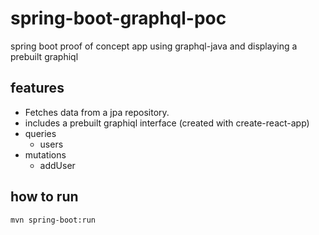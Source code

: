 # spring-boot-graphql-poc
spring boot proof of concept app using graphql-java and displaying a prebuilt graphiql

## features
* Fetches data from a jpa repository.
* includes a prebuilt graphiql interface (created with create-react-app)
* queries
  * users
* mutations
  * addUser
  
## how to run 
`mvn spring-boot:run`